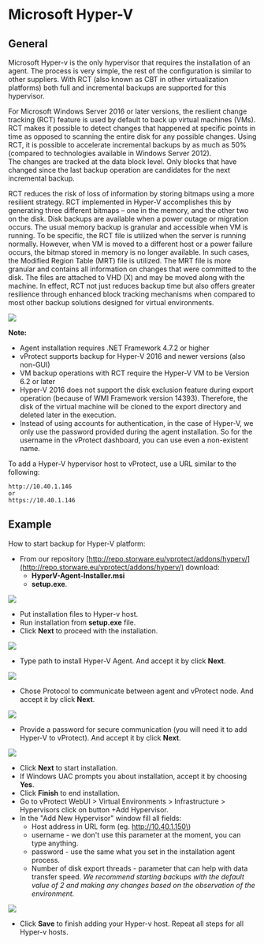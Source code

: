 # Microsoft Hyper-V

## General

Microsoft Hyper-v is the only hypervisor that requires the installation of an agent. The process is very simple, the rest of the configuration is similar to other suppliers. With RCT \(also known as CBT in other virtualization platforms\) both full and incremental backups are supported for this hypervisor.

For Microsoft Windows Server 2016 or later versions, the resilient change tracking \(RCT\) feature is used by default to back up virtual machines \(VMs\).  
RCT makes it possible to detect changes that happened at specific points in time as opposed to scanning the entire disk for any possible changes. Using RCT, it is possible to accelerate incremental backups by as much as 50% \(compared to technologies available in Windows Server 2012\).  
The changes are tracked at the data block level. Only blocks that have changed since the last backup operation are candidates for the next incremental backup.

RCT reduces the risk of loss of information by storing bitmaps using a more resilient strategy. RCT implemented in Hyper-V accomplishes this by generating three different bitmaps – one in the memory, and the other two on the disk. Disk backups are available when a power outage or migration occurs. The usual memory backup is granular and accessible when VM is running. To be specific, the RCT file is utilized when the server is running normally. However, when VM is moved to a different host or a power failure occurs, the bitmap stored in memory is no longer available. In such cases, the Modified Region Table \(MRT\) file is utilized. The MRT file is more granular and contains all information on changes that were committed to the disk. The files are attached to VHD \(X\) and may be moved along with the machine. In effect, RCT not just reduces backup time but also offers greater resilience through enhanced block tracking mechanisms when compared to most other backup solutions designed for virtual environments.

![](../../../.gitbook/assets/hyper-v%20%281%29.png)

**Note:** 

* Agent installation requires .NET Framework 4.7.2 or higher
* vProtect supports backup for Hyper-V 2016 and newer versions \(also non-GUI\)
* VM backup operations with RCT require the Hyper-V VM to be Version 6.2 or later
* Hyper-V 2016 does not support the disk exclusion feature during export operation \(because of WMI Framework version 14393\). Therefore, the disk of the virtual machine will be cloned to the export directory and deleted later in the execution.
* Instead of using accounts for authentication, in the case of Hyper-V, we only use the password provided during the agent installation. So for the username in the vProtect dashboard, you can use even a non-existent name.

To add a Hyper-V hypervisor host to vProtect, use a URL similar to the following:

```text
http://10.40.1.146
or
https://10.40.1.146
```

## Example

How to start backup for Hyper-V platform:

* From our repository [http://repo.storware.eu/vprotect/addons/hyperv/](http://repo.storware.eu/vprotect/addons/hyperv/) download:
  * **HyperV-Agent-Installer.msi**
  * **setup.exe**.

![](../../../.gitbook/assets/protected-platforms-hyper-v-agent.png)

* Put installation files to Hyper-v host.
* Run installation from **setup.exe** file. 
* Click **Next** to proceed with the installation.

![](../../../.gitbook/assets/protected-platforms-hyper-v-agent2.png)

* Type path to install Hyper-V Agent. And accept it by click **Next**.

![](../../../.gitbook/assets/protected-platforms-hyper-v-agent3.png)

* Chose Protocol to communicate between agent and vProtect node. And accept it by click **Next**.

![](../../../.gitbook/assets/protected-platforms-hyper-v-agent4.png)

* Provide a password for secure communication \(you will need it to add Hyper-V to vProtect\). And accept it by click **Next**.

![](../../../.gitbook/assets/protected-platforms-hyper-v-agent5.png)

* Click **Next** to start installation.
* If Windows UAC prompts you about installation, accept it by choosing **Yes**.
* Click **Finish** to end installation.
* Go to vProtect WebUI &gt; Virtual Environments &gt; Infrastructure &gt; Hypervisors click on button +Add Hypervisor.
* In the "Add New Hypervisor" window fill all fields:
  * Host address in URL form \(eg. http://10.40.1.150\)
  * username - we don't use this parameter at the moment, you can type anything.
  * password - use the same what you set in the installation agent process.
  * Number of disk export threads - parameter that can help with data transfer speed. _We recommend starting backups with the default value of 2 and making any changes based on the observation of the environment._ 

![](../../../.gitbook/assets/protected-platforms-hyper-v-agent6.png)

* Click **Save** to finish adding your Hyper-v host. Repeat all steps for all Hyper-v hosts.

